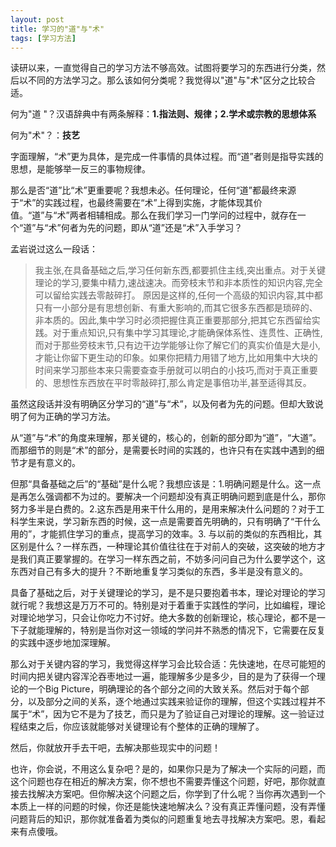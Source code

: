 ```yaml
---
layout: post
title: 学习的"道"与"术"
tags: [学习方法]
---
```


读研以来，一直觉得自己的学习方法不够高效。试图将要学习的东西进行分类，然后以不同的方法学习之。那么该如何分类呢？我觉得以"道"与"术"区分之比较合适。

何为"道 "？汉语辞典中有两条解释：**1.指法则、规律；2.学术或宗教的思想体系**

何为"术"？：**技艺**

字面理解，“术”更为具体，是完成一件事情的具体过程。而“道”者则是指导实践的思想，是能够举一反三的事物规律。

那么是否“道”比“术”更重要呢？我想未必。任何理论，任何“道”都最终来源于“术”的实践过程，也最终需要在“术”上得到实施，才能体现其价值。“道”与“术”两者相辅相成。那么在我们学习一门学问的过程中，就存在一个“道”与“术”何者为先的问题，即从“道”还是“术”入手学习？

孟岩说过这么一段话：

> 我主张,在具备基础之后,学习任何新东西,都要抓住主线,突出重点。对于关键理论的学习,要集中精力,速战速决。而旁枝末节和非本质性的知识内容,完全可以留给实践去零敲碎打。
> 原因是这样的,任何一个高级的知识内容,其中都只有一小部分是有思想创新、有重大影响的,而其它很多东西都是琐碎的、非本质的。因此,集中学习时必须把握住真正重要那部分,把其它东西留给实践。对于重点知识,只有集中学习其理论,才能确保体系性、连贯性、正确性,而对于那些旁枝末节,只有边干边学能够让你了解它们的真实价值是大是小,才能让你留下更生动的印象。如果你把精力用错了地方,比如用集中大块的时间来学习那些本来只需要查查手册就可以明白的小技巧,而对于真正重要的、思想性东西放在平时零敲碎打,那么肯定是事倍功半,甚至适得其反。

虽然这段话并没有明确区分学习的“道”与“术”，以及何者为先的问题。但却大致说明了何为正确的学习方法。

从“道”与“术”的角度来理解，那关键的，核心的，创新的部分即为“道”，“大道”。而那细节的则是“术”的部分，是需要长时间的实践的，也许只有在实践中遇到的细节才是有意义的。

但那“具备基础之后”的“基础”是什么呢？我想应该是：1.明确问题是什么。这一点是再怎么强调都不为过的。要解决一个问题却没有真正明确问题到底是什么，那你努力多半是白费的。2.这东西是用来干什么用的，是用来解决什么问题的？对于工科学生来说，学习新东西的时候，这一点是需要首先明确的，只有明确了“干什么用的”，才能抓住学习的重点，提高学习的效率。3. 与以前的类似的东西相比，其区别是什么？一样东西，一种理论其价值往往在于对前人的突破，这突破的地方才是我们真正要掌握的。在学习一样东西之前，不妨多问问自己为什么要学这个，这东西对自己有多大的提升？不断地重复学习类似的东西，多半是没有意义的。

具备了基础之后，对于关键理论的学习，是不是只要抱着书本，理论对理论的学习就行呢？我想这是万万不可的。特别是对于着重于实践性的学问，比如编程，理论对理论地学习，只会让你吃力不讨好。绝大多数的创新理论，核心理论，都不是一下子就能理解的，特别是当你对这一领域的学问并不熟悉的情况下，它需要在反复的实践中逐步地加深理解。

那么对于关键内容的学习，我觉得这样学习会比较合适：先快速地，在尽可能短的时间内把关键内容浑沦吞枣地过一遍，能理解多少是多少，目的是为了获得一个理论的一个Big Picture，明确理论的各个部分之间的大致关系。然后对于每个部分，以及部分之间的关系，逐个地通过实践来验证你的理解，但这个实践过程并不属于“术”，因为它不是为了技艺，而只是为了验证自己对理论的理解。这一验证过程结束之后，你应该就能够对关键理论有个整体的正确的理解了。

然后，你就放开手去干吧，去解决那些现实中的问题！

也许，你会说，不用这么复杂吧？是的，如果你只是为了解决一个实际的问题，而这个问题也存在相近的解决方案，你不想也不需要弄懂这个问题，好吧，那你就直接去找解决方案吧。但你解决这个问题之后，你学到了什么呢？当你再次遇到一个本质上一样的问题的时候，你还是能快速地解决么？没有真正弄懂问题，没有弄懂问题背后的知识，那你就准备着为类似的问题重复地去寻找解决方案吧。恩，看起来有点傻哦。
